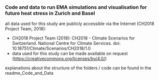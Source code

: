 

### Code and data to run EMA simulations and visualisation for future heat stress in Zurich and Basel

all data used for this study are publicly accessible via the Internet (CH2018 Project Team, 2018):
- CH2018 Project Team (2018): CH2018 - Climate Scenarios for Switzerland. National Centre for Climate Services. doi: 10.18751/Climate/Scenarios/CH2018/1.0
- data used for this study can be made available on request (https://creativecommons.org/licenses/by/4.0/)

explanations about the structure of the folders / code can be found in the readme_Code_and_Data
